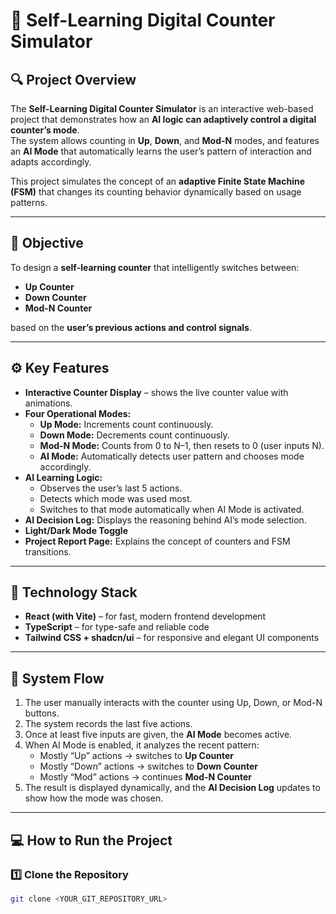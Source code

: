 # 🧮 Self-Learning Digital Counter Simulator

## 🔍 Project Overview
The **Self-Learning Digital Counter Simulator** is an interactive web-based project that demonstrates how an **AI logic can adaptively control a digital counter’s mode**.  
The system allows counting in **Up**, **Down**, and **Mod-N** modes, and features an **AI Mode** that automatically learns the user’s pattern of interaction and adapts accordingly.

This project simulates the concept of an **adaptive Finite State Machine (FSM)** that changes its counting behavior dynamically based on usage patterns.

---

## 🎯 Objective
To design a **self-learning counter** that intelligently switches between:
- **Up Counter**
- **Down Counter**
- **Mod-N Counter**

based on the **user’s previous actions and control signals**.

---

## ⚙️ Key Features
- **Interactive Counter Display** – shows the live counter value with animations.  
- **Four Operational Modes:**
  - **Up Mode:** Increments count continuously.
  - **Down Mode:** Decrements count continuously.
  - **Mod-N Mode:** Counts from 0 to N–1, then resets to 0 (user inputs N).
  - **AI Mode:** Automatically detects user pattern and chooses mode accordingly.
- **AI Learning Logic:**
  - Observes the user’s last 5 actions.
  - Detects which mode was used most.
  - Switches to that mode automatically when AI Mode is activated.
- **AI Decision Log:** Displays the reasoning behind AI’s mode selection.
- **Light/Dark Mode Toggle**
- **Project Report Page:** Explains the concept of counters and FSM transitions.

---

## 🧰 Technology Stack
- **React (with Vite)** – for fast, modern frontend development  
- **TypeScript** – for type-safe and reliable code  
- **Tailwind CSS + shadcn/ui** – for responsive and elegant UI components  

---

## 🧠 System Flow
1. The user manually interacts with the counter using Up, Down, or Mod-N buttons.  
2. The system records the last five actions.  
3. Once at least five inputs are given, the **AI Mode** becomes active.  
4. When AI Mode is enabled, it analyzes the recent pattern:
   - Mostly “Up” actions → switches to **Up Counter**  
   - Mostly “Down” actions → switches to **Down Counter**  
   - Mostly “Mod” actions → continues **Mod-N Counter**  
5. The result is displayed dynamically, and the **AI Decision Log** updates to show how the mode was chosen.

---

## 💻 How to Run the Project

### 1️⃣ Clone the Repository
```bash
git clone <YOUR_GIT_REPOSITORY_URL>